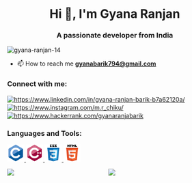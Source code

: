 <h1 align="center">Hi 👋, I'm Gyana Ranjan</h1>
<h3 align="center">A passionate developer from India</h3>

<p align="left"> <img src="https://komarev.com/ghpvc/?username=gyana-ranjan-14&label=Profile%20views&color=0e75b6&style=flat" alt="gyana-ranjan-14" /> </p>

- 📫 How to reach me **gyanabarik794@gmail.com**

<h3 align="left">Connect with me:</h3>
<p align="left">
<a href="https://linkedin.com/in/https://www.linkedin.com/in/gyana-ranjan-barik-b7a62120a/" target="blank"><img align="center" src="https://raw.githubusercontent.com/rahuldkjain/github-profile-readme-generator/master/src/images/icons/Social/linked-in-alt.svg" alt="https://www.linkedin.com/in/gyana-ranjan-barik-b7a62120a/" height="30" width="40" /></a>
<a href="https://instagram.com/https://www.instagram.com/m.r_chiku/" target="blank"><img align="center" src="https://raw.githubusercontent.com/rahuldkjain/github-profile-readme-generator/master/src/images/icons/Social/instagram.svg" alt="https://www.instagram.com/m.r_chiku/" height="30" width="40" /></a>
<a href="https://www.hackerrank.com/https://www.hackerrank.com/gyanaranjabarik" target="blank"><img align="center" src="https://raw.githubusercontent.com/rahuldkjain/github-profile-readme-generator/master/src/images/icons/Social/hackerrank.svg" alt="https://www.hackerrank.com/gyanaranjabarik" height="30" width="40" /></a>
</p>

<h3 align="left">Languages and Tools:</h3>
<p align="left"> <a href="https://www.cprogramming.com/" target="_blank" rel="noreferrer"> <img src="https://raw.githubusercontent.com/devicons/devicon/master/icons/c/c-original.svg" alt="c" width="40" height="40"/> </a> <a href="https://www.w3schools.com/cpp/" target="_blank" rel="noreferrer"> <img src="https://raw.githubusercontent.com/devicons/devicon/master/icons/cplusplus/cplusplus-original.svg" alt="cplusplus" width="40" height="40"/> </a> <a href="https://www.w3schools.com/css/" target="_blank" rel="noreferrer"> <img src="https://raw.githubusercontent.com/devicons/devicon/master/icons/css3/css3-original-wordmark.svg" alt="css3" width="40" height="40"/> </a> <a href="https://www.w3.org/html/" target="_blank" rel="noreferrer"> <img src="https://raw.githubusercontent.com/devicons/devicon/master/icons/html5/html5-original-wordmark.svg" alt="html5" width="40" height="40"/> </a> </p>

<img align="left" width="47%" src="https://github-readme-stats.vercel.app/api?username=Gyana-Ranjan-14&show_icons=true&theme=radical"/>

<img align="left" width="47%" src="https://github-readme-stats.vercel.app/api/top-langs/?username=Gyana-Ranjan-14&layout=compact"/>


